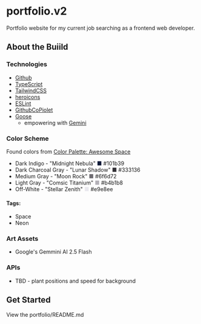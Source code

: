 # portfolio.v2
Portfolio website for my current job searching as a frontend web developer.

## About the Buiild

### Technologies
* [Github](https://github.com/LanceTakiguchi/portfolio-v2) 
* [TypeScript](https://www.typescriptlang.org/)
* [TailwindCSS](https://tailwindcss.com/)
* [heroicons](https://heroicons.com/outline)
* [ESLint](https://eslint.org/)
* [GithubCoPiolet](https://github.com/features/copilot)
* [Goose](https://squareup.com/us/en/the-bottom-line/podcasts/the-square-developer-podcast/goose)
    * empowering with [Gemini](https://gemini.google.com/app)

### Color Scheme
Found colors from [Color Palette: Awesome Space](https://paperheartdesign.com/blog/color-palette-awesome-space)

* Dark Indigo - "Midnight Nebula" <span style="color: #101b39;">&#9632;</span> #101b39 
* Dark Charcoal Gray - "Lunar Shadow" <span style="color: #333136;">&#9632;</span> #333136
* Medium Gray - "Moon Rock" <span style="color: #6f6d72;">&#9632;</span> #6f6d72
* Light Gray - "Comsic Titanium" <span style="color: #b4b1b8;">&#9632;</span> #b4b1b8
* Off-White - "Stellar Zenith" <span style="color: #e9e8ee;">&#9632;</span> #e9e8ee

#### Tags:
* Space
* Neon 


### Art Assets
* Google's Gemmini AI 2.5 Flash 

### APIs
* TBD - plant positions and speed for background

## Get Started
View the portfolio/README.md